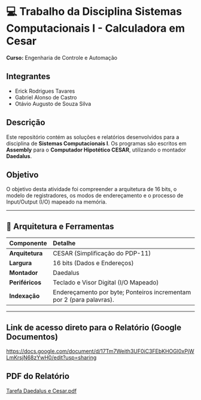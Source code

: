 # 💻 Trabalho da Disciplina Sistemas Computacionais I - Calculadora em Cesar
**Curso:** Engenharia de Controle e Automação 

## Integrantes
- Erick Rodrigues Tavares  
- Gabriel Alonso de Castro  
- Otávio Augusto de Souza Silva

## Descrição
Este repositório contém as soluções e relatórios desenvolvidos para a disciplina de **Sistemas Computacionais I**. Os programas são escritos em **Assembly** para o **Computador Hipotético CESAR**, utilizando o montador **Daedalus**.

## Objetivo
O objetivo desta atividade foi compreender a arquitetura de 16 bits, o modelo de registradores, os modos de endereçamento e o processo de Input/Output (I/O) mapeado na memória.

---

## 🔧 Arquitetura e Ferramentas

| Componente | Detalhe |
| :--- | :--- |
| **Arquitetura** | CESAR (Simplificação do PDP-11) |
| **Largura** | 16 bits (Dados e Endereços) |
| **Montador** | Daedalus |
| **Periféricos** | Teclado e Visor Digital (I/O Mapeado) |
| **Indexação** | Endereçamento por byte; Ponteiros incrementam por 2 (para palavras). |

---
## Link de acesso direto para o Relatório (Google Documentos)
https://docs.google.com/document/d/17Tm7Weith3UF0iC3FEbKHOGl0xPjWLmKrsjN68zYwH0/edit?usp=sharing
## PDF do Relatório
[Tarefa Daedalus e Cesar.pdf](https://github.com/user-attachments/files/22560371/Tarefa.Daedalus.e.Cesar.pdf)
